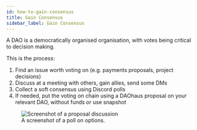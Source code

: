 ```yaml
---
id: how-to-gain-consensus
title: Gain Consensus
sidebar_label: Gain Consensus
---
```


A DAO is a democratically organised organisation, with votes being critical to decision making. 

This is the process: 

1. Find an issue worth voting on (e.g. payments proposals, project decisions) 
2. Discuss at a meeting with others, gain allies, send some DMs
3. Collect a soft consensus using Discord polls   
4. If needed, put the voting on chain using a DAOhaus proposal on your relevant DAO, without funds or use snapshot

<figure>
    <img src="https://i.imgur.com/Pei2iPT.png" alt="Screenshot of a proposal discussion" />
    <figcaption>A screenshot of a poll on options.</figcaption>
</figure> 